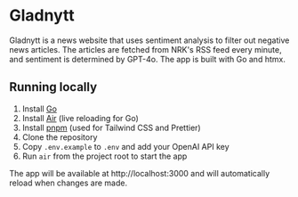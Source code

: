 # Gladnytt

Gladnytt is a news website that uses sentiment analysis to filter out negative news articles. The articles are fetched from NRK's RSS feed every minute, and sentiment is determined by GPT-4o. The app is built with Go and htmx.

## Running locally

1. Install [Go](https://go.dev/doc/install)
2. Install [Air](https://github.com/air-verse/air) (live reloading for Go)
3. Install [pnpm](https://pnpm.io/installation) (used for Tailwind CSS and Prettier)
4. Clone the repository
5. Copy `.env.example` to `.env` and add your OpenAI API key
6. Run `air` from the project root to start the app

The app will be available at http://localhost:3000 and will automatically reload when changes are made.
